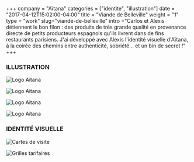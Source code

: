 +++
company = "Aïtana"
categories = ["identite", "illustration"]
date = "2017-04-12T15:02:00-04:00"
title = "Viande de Belleville"
weight = "1"
type = "work"
slug="viande-de-belleville"
intro ="Carlos et Alexis détiennent le bon filon : des produits de très grande qualité en provenance directe de petits producteurs espagnols qu'ils livrent dans de fins restaurants parisiens. J'ai développé avec Alexis l'identité visuelle d'Aïtana, à la coirée des chemins entre authenticité, sobriété… et un bin de secret !"
+++

### ILLUSTRATION

![Logo Aitana](/img/aitana_illus_01.jpg)

![Logo Aitana](/img/aitana_illus_03.jpg)

![Logo Aitana](/img/aitana_illus_04.jpg)

![Logo Aitana](/img/aitana_illus_02.jpg)


### IDENTITÉ VISUELLE

![Cartes de visite](/img/aitana_id_02.jpg)

![Grilles tarifaires](/img/aitana_id_01.jpg)

